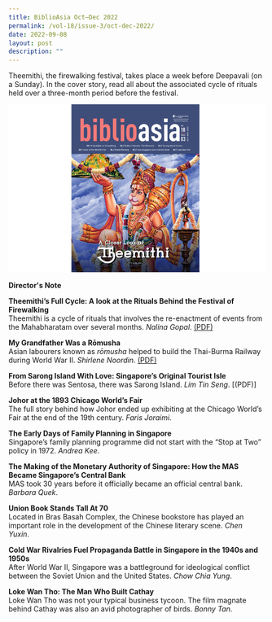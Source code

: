```yaml
---
title: BiblioAsia Oct–Dec 2022
permalink: /vol-18/issue-3/oct-dec-2022/
date: 2022-09-08
layout: post
description: ""
---
```

Theemithi, the firewalking festival, takes place a week before Deepavali (on a Sunday). In the cover story, read all about the associated cycle of rituals held over a three-month period before the festival.

<img src="/images/Vol%2018%20Issue%203/cover_edited.png">

<a style="text-decoration: none; font-weight: bold;" href="/vol-18/issue-3/oct-to-dec-2022/director-note">Director's Note</a>

<a style="text-decoration: none; font-weight: bold;" href="/vol-18/issue-3/oct-dec-2022/theemithi-firewalking-festival">Theemithi’s Full Cycle: A look at the Rituals Behind the Festival of Firewalking</a><br>Theemithi is a cycle of rituals that involves the re-enactment of events from the Mahabharatam over several months. *Nalina Gopal*. [(PDF)](/files/pdf/Vol%2018/Issue%203/1%20Theemithi%20—%20BA_OCT-DEC2022.pdf)

<a style="text-decoration: none; font-weight: bold;" href="/vol-18/issue-3/oct-dec-2022/grandfather-romusha-thai-burma-railway">My Grandfather Was a Rōmusha</a><br>Asian labourers known as *rōmusha* helped to build the Thai-Burma Railway during World War II. *Shirlene Noordin*. [(PDF)](/files/pdf/Vol%2018/Issue%203/2%20Romusha%20—%20BA_OCT-DEC2022.pdf)

<a style="text-decoration: none; font-weight: bold;" href="/vol-18/issue-3/oct-dec-2022/history-sarong-island-sentosa-singapore">From Sarong Island With Love: Singapore’s Original Tourist Isle</a><br>Before there was Sentosa, there was Sarong Island. *Lim Tin Seng*. [(PDF)][](/files/pdf/Vol%2018/Issue%203/3%20Sarong%20Island%20—%20BA_OCT-DEC2022.pdf)

<a style="text-decoration: none; font-weight: bold;" href="/vol-18/issue-3/oct-dec-2022/johor-chicago-world-fair">Johor at the 1893 Chicago World’s Fair</a><br>The full story behind how Johor ended up exhibiting at the Chicago World’s Fair at the end of the 19th century. *Faris Joraimi*.

<a style="text-decoration: none; font-weight: bold;" href="/vol-18/issue-3/oct-dec-2022/family-planning-singapore/">The Early Days of Family Planning in Singapore</a><br>Singapore’s family planning programme did not start with the “Stop at Two” policy in 1972. *Andrea Kee*.

<a style="text-decoration: none; font-weight: bold;" href="/vol-18/issue-3/oct-dec-2022/history-monetary-authority-singapore-central-bank">The Making of the Monetary Authority of Singapore: How the MAS Became Singapore’s Central Bank</a><br>MAS took 30 years before it officially became an official central bank. *Barbara Quek*.

<a style="text-decoration: none; font-weight: bold;" href="/vol-18/issue-3/oct-dec-2022/history-union-book-bras-basah-singapore/">Union Book Stands Tall At 70</a><br>Located in Bras Basah Complex, the Chinese bookstore has played an important role in the development of the Chinese literary scene. *Chen Yuxin*.

<a style="text-decoration: none; font-weight: bold;" href="/vol-18/issue-3/oct-dec-2022/cold-war-propaganda-singapore/">Cold War Rivalries Fuel Propaganda Battle in Singapore in the 1940s and 1950s</a><br>After World War II, Singapore was a battleground for ideological conflict between the Soviet Union and the United States. *Chow Chia Yung*. 

<a style="text-decoration: none; font-weight: bold;" href="/vol-18/issue-3/oct-dec-2022/loke-wan-tho-cathay-cinema/">Loke Wan Tho: The Man Who Built Cathay</a><br>Loke Wan Tho was not your typical business tycoon. The film magnate behind Cathay was also an avid photographer of birds. *Bonny Tan*.